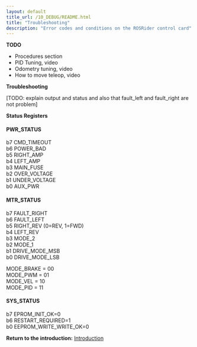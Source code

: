 ```yaml
---
layout: default
title_url: /10_DEBUG/README.html
title: "Troubleshooting"
description: "Error codes and conditions on the ROSRider control card"
---
```


**TODO**

- Procedures section
- PID Tuning, video
- Odometry tuning, video
- How to move teleop, video

**Troubleshooting**

[TODO: explain output and status and also that fault_left and fault_right are not problem]

**Status Registers**

#### PWR_STATUS

b7	CMD_TIMEOUT  
b6	POWER_BAD  
b5	RIGHT_AMP  
b4	LEFT_AMP  
b3	MAIN_FUSE  
b2	OVER_VOLTAGE  
b1	UNDER_VOLTAGE  
b0	AUX_PWR  

#### MTR_STATUS

b7	FAULT_RIGHT  
b6	FAULT_LEFT  
b5	RIGHT_REV (0=REV, 1=FWD)  
b4	LEFT_REV  
b3	MODE_2  
b2	MODE_1  
b1      DRIVE_MODE_MSB  
b0	DRIVE_MODE_LSB  

MODE_BRAKE = 00  
MODE_PWM   = 01  
MODE_VEL   = 10  
MODE_PID   = 11  

#### SYS_STATUS

b7	EPROM_INIT_OK=0  
b6	RESTART_REQUIRED=1  
b0	EEPROM_WRITE_WRITE_OK=0  

__Return to the introduction:__ [Introduction](../README.md)
